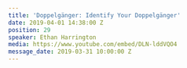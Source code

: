 ```yaml
---
title: 'Doppelgänger: Identify Your Doppelgänger'
date: 2019-04-01 14:38:00 Z
position: 29
speaker: Ethan Harrington
media: https://www.youtube.com/embed/DLN-lddVQO4
message_date: 2019-03-31 10:00:00 Z
---
```


